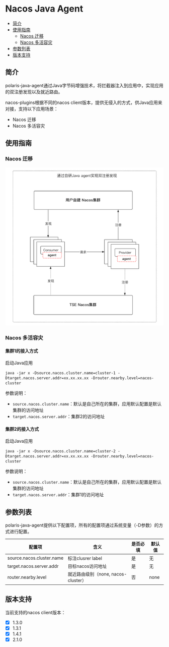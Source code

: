 # Nacos Java Agent

- [简介](#简介)
- [使用指南](#使用指南)
  - [Nacos 迁移](#nacos-迁移)
  - [Nacos 多活容灾](#nacos-多活容灾)
- [参数列表](#参数列表)
- [版本支持](#版本支持) 

## 简介

polaris-java-agent通过Java字节码增强技术，将拦截器注入到应用中，实现应用的双注册发现以及就近路由。

nacos-plugins根据不同的nacos client版本，提供无侵入的方式，供Java应用来对接，支持以下应用场景：

- Nacos 迁移
- Nacos 多活容灾

## 使用指南

### Nacos 迁移

![](pic/nacos-double-registry.png)

### Nacos 多活容灾

#### 集群1的接入方式

启动Java应用

```
java -jar x -Dsource.nacos.cluster.name=cluster-1 -Dtarget.nacos.server.addr=xx.xx.xx.xx -Drouter.nearby.level=nacos-cluster
```

参数说明：

- `source.nacos.cluster.name`：默认是自己所在的集群，应用默认配置是默认集群的访问地址
- `target.nacos.server.addr`：集群2的访问地址

#### 集群2的接入方式

启动Java应用

```
java -jar x -Dsource.nacos.cluster.name=cluster-2 -Dtarget.nacos.server.addr=xx.xx.xx.xx -Drouter.nearby.level=nacos-cluster
```

参数说明：

- `source.nacos.cluster.name`：默认是自己所在的集群，应用默认配置是默认集群的访问地址
- `target.nacos.server.addr`：集群1的访问地址

## 参数列表

polaris-java-agent提供以下配置项，所有的配置项通过系统变量（-D参数）的方式进行配置。

| 配置项                            | 含义                     | 是否必填 | 默认值  |
| --------------------------------- | ---------------------- | -------- | ------- |
| source.nacos.cluster.name         | 标注clusrer label       | 是       | 无       |
| target.nacos.server.addr          | 目标nacos访问地址        | 是       | 无 |
| router.nearby.level               | 就近路由级别（none, nacos-cluster） | 否       | none |

## 版本支持

当前支持的nacos client版本：

- [x] 1.3.0
- [x] 1.3.1
- [x] 1.4.1
- [x] 2.1.0
